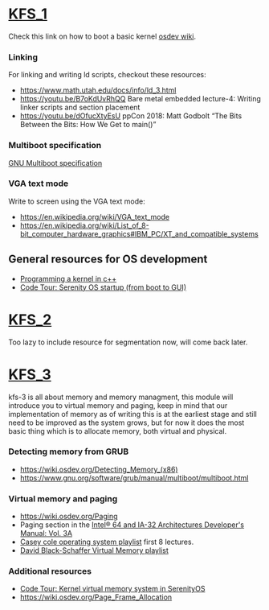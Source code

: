 # [KFS_1](https://cdn.intra.42.fr/pdf/pdf/60900/en.subject.pdf)

Check this link on how to boot a basic kernel [osdev wiki](https://wiki.osdev.org/Bare_Bones).

### Linking

For linking and writing ld scripts, checkout these resources:
* https://www.math.utah.edu/docs/info/ld_3.html
* https://youtu.be/B7oKdUvRhQQ Bare metal embedded lecture-4: Writing linker scripts and section placement
* https://youtu.be/dOfucXtyEsU ppCon 2018: Matt Godbolt “The Bits Between the Bits: How We Get to main()”

### Multiboot specification

[GNU Multiboot specification](https://www.gnu.org/software/grub/manual/multiboot/multiboot.html)

### VGA text mode

Write to screen using the VGA text mode:
* https://en.wikipedia.org/wiki/VGA_text_mode
* https://en.wikipedia.org/wiki/List_of_8-bit_computer_hardware_graphics#IBM_PC/XT_and_compatible_systems

## General resources for OS development

* [Programming a kernel in c++](https://wiki.osdev.org/C%2B%2B)
* [Code Tour: Serenity OS startup (from boot to GUI)](https://youtu.be/NpcGMuI7hxk)

# [KFS_2](https://cdn.intra.42.fr/pdf/pdf/64575/en.subject.pdf)

Too lazy to include resource for segmentation now, will come back later.

# [KFS_3](https://cdn.intra.42.fr/pdf/pdf/64576/en.subject.pdf)

kfs-3 is all about memory and memory managment, this module will introduce you to virtual memory and paging, keep in mind that our implementation of memory as of writing this is at the earliest stage and still need to be improved as the system grows, but for now it does the most basic thing which is to allocate memory, both virtual and physical.

### Detecting memory from GRUB
* https://wiki.osdev.org/Detecting_Memory_(x86)
* https://www.gnu.org/software/grub/manual/multiboot/multiboot.html

### Virtual memory and paging
* https://wiki.osdev.org/Paging
* Paging section in the [Intel® 64 and IA-32 Architectures Developer's Manual: Vol. 3A](https://www.intel.com/content/www/us/en/architecture-and-technology/64-ia-32-architectures-software-developer-vol-3a-part-1-manual.html)
* [Casey cole operating system playlist](https://www.youtube.com/playlist?list=PLWCT05ePsnGww5psXWHRLG7p30eKKt1Pd) first 8 lectures.
* [David Black-Schaffer Virtual Memory playlist](https://www.youtube.com/playlist?list=PLiwt1iVUib9s2Uo5BeYmwkDFUh70fJPxX)

### Additional resources
* [Code Tour: Kernel virtual memory system in SerenityOS](https://www.youtube.com/watch?v=3xgOybGlYes&t=2089s)
* https://wiki.osdev.org/Page_Frame_Allocation
